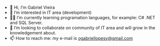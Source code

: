 - 👋 Hi, I’m Gabriel Vieira
- 👀 I’m interested in IT area (development)
- 👨‍💻 I’m currently learning programation languages, for example: C# .NET and SQL Server.
- 💞️ I’m looking to collaborate on community of IT area and will grow in the knowledgement about.
- 📫 How to reach me: my e-mail is ogabriellopesv@gmail.com

<!---
gabriellopesv/gabriellopesv is a ✨ special ✨ repository because its `README.md` (this file) appears on your GitHub profile.
You can click the Preview link to take a look at your changes.
--->
